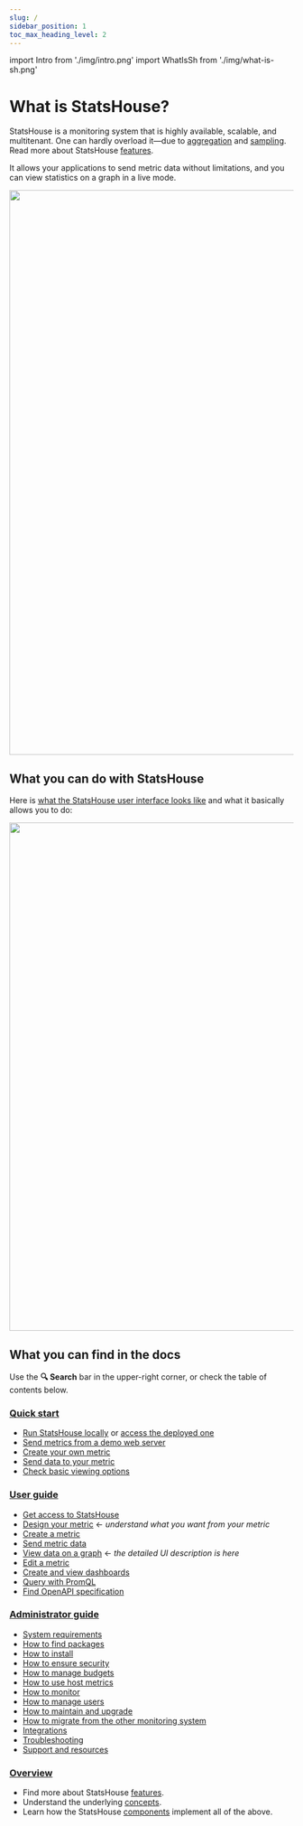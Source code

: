 ```yaml
---
slug: /
sidebar_position: 1
toc_max_heading_level: 2
---
```


import Intro from './img/intro.png'
import WhatIsSh from './img/what-is-sh.png'

# What is StatsHouse?

StatsHouse is a monitoring system that is highly available, scalable, and multitenant.
One can hardly overload it—due to [aggregation](conceptual%20overview/concepts.md#aggregation) and 
[sampling](conceptual%20overview/concepts.md#sampling).
Read more about StatsHouse [features](conceptual%20overview/features.md).

It allows your applications to send metric data without limitations, and you can view statistics on a graph in a live 
mode.

<img src={WhatIsSh} width="1000"/>

## What you can do with StatsHouse

Here is [what the StatsHouse user interface looks like](guides/view-graph.md) and what it basically allows you to do:

<img src={Intro} width="900"/>

## What you can find in the docs

Use the **🔍 Search** bar in the upper-right corner, or check the table of contents below.

### [Quick start](quick-start.md)

* [Run StatsHouse locally](quick-start.md#run-statshouse-locally) or 
[access the deployed one](quick-start.md#get-internal-permissions)
* [Send metrics from a demo web server](quick-start.md#send-metrics-from-a-demo-web-server)
* [Create your own metric](quick-start.md#create-your-metric)
* [Send data to your metric](quick-start.md#send-data-to-your-metric)
* [Check basic viewing options](quick-start.md#check-basic-viewing-options)

### [User guide](guides/access-cluster.md)

* [Get access to StatsHouse](guides/access-cluster.md)
* [Design your metric](guides/design-metric.md) <text className="orange-text">← _understand what you want from 
  your metric_</text>
* [Create a metric](guides/create-metric.md)
* [Send metric data](guides/send-data.md)
* [View data on a graph](guides/view-graph.md) <text className="orange-text">← _the detailed UI description is 
  here_</text>
* [Edit a metric](guides/edit-metrics.md)
* [Create and view dashboards](guides/dashboards.md)
* [Query with PromQL](guides/query-wth-promql.md)
* [Find OpenAPI specification](guides/openapi.md)

### [Administrator guide](admin/adm-intro)

* [System requirements](admin/sys-req.md)
* [How to find packages](admin/packages.md)
* [How to install](admin/install.md)
* [How to ensure security](admin/security.md)
* [How to manage budgets](admin/manage-budgets.md)
* [How to use host metrics](admin/host-metrics.md)
* [How to monitor](admin/monitor.md)
* [How to manage users](admin/manage-users.md)
* [How to maintain and upgrade](admin/maintain-upgrade.md)
* [How to migrate from the other monitoring system](admin/maintain-upgrade.md)
* [Integrations](admin/integrations.md)
* [Troubleshooting](admin/troubleshooting.md)
* [Support and resources](admin/support.md)

### [Overview](conceptual%20overview/features.md)

* Find more about StatsHouse [features](conceptual%20overview/features.md).
* Understand the underlying [concepts](conceptual%20overview/concepts.md).
* Learn how the StatsHouse [components](conceptual%20overview/components.md) implement all of the above.
